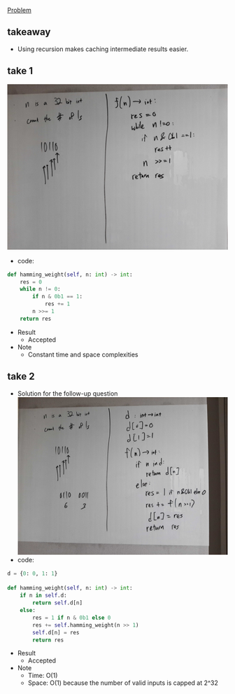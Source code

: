 [Problem](https://leetcode.com/problems/number-of-1-bits/)

## takeaway
- Using recursion makes caching intermediate results easier.

## take 1
![](img-1.jpg)
- code:
```python
def hamming_weight(self, n: int) -> int:
    res = 0
    while n != 0:
        if n & 0b1 == 1:
            res += 1
        n >>= 1
    return res
```
- Result
    - Accepted
- Note
    - Constant time and space complexities

## take 2
- Solution for the follow-up question
![](img-2.jpg)
- code:
```python
d = {0: 0, 1: 1}

def hamming_weight(self, n: int) -> int:
    if n in self.d:
        return self.d[n]
    else:
        res = 1 if n & 0b1 else 0
        res += self.hamming_weight(n >> 1)
        self.d[n] = res
        return res
```
- Result
    - Accepted
- Note
    - Time: O(1)
    - Space: O(1) because the number of valid inputs is capped at 2^32


